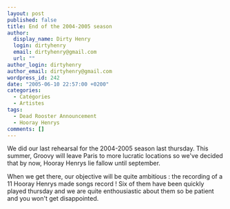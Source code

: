 ```yaml
---
layout: post
published: false
title: End of the 2004-2005 season
author:
  display_name: Dirty Henry
  login: dirtyhenry
  email: dirtyhenry@gmail.com
  url: ""
author_login: dirtyhenry
author_email: dirtyhenry@gmail.com
wordpress_id: 242
date: "2005-06-10 22:57:00 +0200"
categories:
  - Catégories
  - Artistes
tags:
  - Dead Rooster Announcement
  - Hooray Henrys
comments: []
---
```


We did our last rehearsal for the 2004-2005 season last thursday. This summer,
Groovy will leave Paris to more lucratic locations so we've decided that by now,
Hooray Henrys lie fallow until september.

When we get there, our objective will be quite ambitious : the recording of a 11
Hooray Henrys made songs record ! Six of them have been quickly played thursday
and we are quite enthousiastic about them so be patient and you won't get
disappointed.
